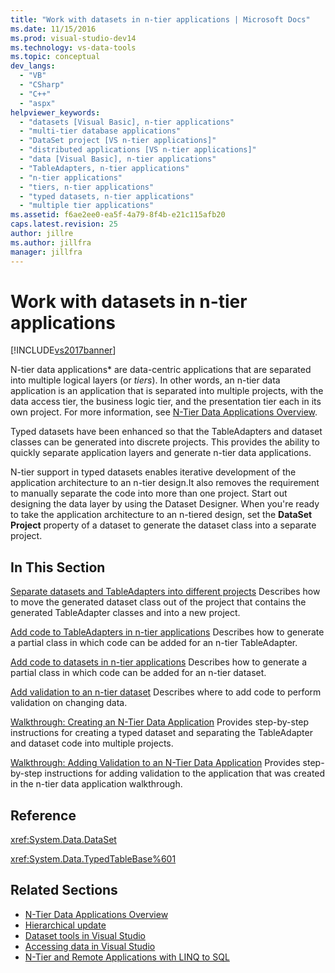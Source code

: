 ```yaml
---
title: "Work with datasets in n-tier applications | Microsoft Docs"
ms.date: 11/15/2016
ms.prod: visual-studio-dev14
ms.technology: vs-data-tools
ms.topic: conceptual
dev_langs:
  - "VB"
  - "CSharp"
  - "C++"
  - "aspx"
helpviewer_keywords:
  - "datasets [Visual Basic], n-tier applications"
  - "multi-tier database applications"
  - "DataSet project [VS n-tier applications]"
  - "distributed applications [VS n-tier applications]"
  - "data [Visual Basic], n-tier applications"
  - "TableAdapters, n-tier applications"
  - "n-tier applications"
  - "tiers, n-tier applications"
  - "typed datasets, n-tier applications"
  - "multiple tier applications"
ms.assetid: f6ae2ee0-ea5f-4a79-8f4b-e21c115afb20
caps.latest.revision: 25
author: jillre
ms.author: jillfra
manager: jillfra
---
```

# Work with datasets in n-tier applications
[!INCLUDE[vs2017banner](../includes/vs2017banner.md)]

N-tier data applications* are data-centric applications that are separated into multiple logical layers (or *tiers*). In other words, an n-tier data application is an application that is separated into multiple projects, with the data access tier, the business logic tier, and the presentation tier each in its own project. For more information, see [N-Tier Data Applications Overview](../data-tools/n-tier-data-applications-overview.md).

 Typed datasets have been enhanced so that the TableAdapters and dataset classes can be generated into discrete projects. This provides the ability to quickly separate application layers and generate n-tier data applications.

 N-tier support in typed datasets enables iterative development of the application architecture to an n-tier design.It also removes the requirement to manually separate the code into more than one project. Start out designing the data layer by using the Dataset Designer. When you're ready to take the application architecture to an n-tiered design, set the **DataSet Project** property of a dataset to generate the dataset class into a separate project.

## In This Section
 [Separate datasets and TableAdapters into different projects](../data-tools/separate-datasets-and-tableadapters-into-different-projects.md)
 Describes how to move the generated dataset class out of the project that contains the generated TableAdapter classes and into a new project.

 [Add code to TableAdapters in n-tier applications](../data-tools/add-code-to-tableadapters-in-n-tier-applications.md)
 Describes how to generate a partial class in which code can be added for an n-tier TableAdapter.

 [Add code to datasets in n-tier applications](../data-tools/add-code-to-datasets-in-n-tier-applications.md)
 Describes how to generate a partial class in which code can be added for an n-tier dataset.

 [Add validation to an n-tier dataset](../data-tools/add-validation-to-an-n-tier-dataset.md)
 Describes where to add code to perform validation on changing data.

 [Walkthrough: Creating an N-Tier Data Application](../data-tools/walkthrough-creating-an-n-tier-data-application.md)
 Provides step-by-step instructions for creating a typed dataset and separating the TableAdapter and dataset code into multiple projects.

 [Walkthrough: Adding Validation to an N-Tier Data Application](https://msdn.microsoft.com/library/b35d072c-31f0-49ba-a225-69177592c265)
 Provides step-by-step instructions for adding validation to the application that was created in the n-tier data application walkthrough.

## Reference
 <xref:System.Data.DataSet>

 <xref:System.Data.TypedTableBase%601>

## Related Sections

- [N-Tier Data Applications Overview](../data-tools/n-tier-data-applications-overview.md)
- [Hierarchical update](../data-tools/hierarchical-update.md)
- [Dataset tools in Visual Studio](../data-tools/dataset-tools-in-visual-studio.md)
- [Accessing data in Visual Studio](../data-tools/accessing-data-in-visual-studio.md)
- [N-Tier and Remote Applications with LINQ to SQL](https://msdn.microsoft.com/library/854a1cdd-53cb-45f5-83ca-63962a9b3598)
